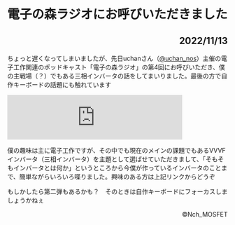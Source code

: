 # 電子の森ラジオにお呼びいただきました

<h2><div align="right">2022/11/13</div></h2>

<!-- 記事ここから -->

ちょっと遅くなってしまいましたが、先日uchanさん（[@uchan_nos](https://twitter.com/uchan_nos)）主催の電子工作関連のポッドキャスト「電子の森ラジオ」の第4回にお呼びいただき、僕の主戦場（？）でもある三相インバータの話をしてまいりました。最後の方で自作キーボードの話題にも触れています

<iframe src="https://anchor.fm/electronic-wood/embed/episodes/004-e1q6p1c/a-a8q3rr7" height="102px" width="400px" frameborder="0" scrolling="no"></iframe>

僕の趣味は主に電子工作ですが、その中でも現在のメインの課題でもあるVVVFインバータ（三相インバータ）を主題として選ばせていただきまして、「そもそもインバータとは何か」というところから今僕が作っているインバータのことまで、簡単ながらいろいろ喋りました。興味のある方は上記リンクからどうぞ

もしかしたら第二弾もあるかも？　そのときは自作キーボードにフォーカスしましょうかねぇ

<!-- 記事ここまで -->

<footer><div align="right">©Nch_MOSFET</div></footer>

<!-- 画像を入れる時は
<img src="パス" alt="" width="75%" border="4">
<img src="./../img/" alt="" width="75%" border="4">
-->

<!-- Twitterのツイートを埋め込むときは公式の埋め込みリンクをそのまま貼るだけで良い -->
